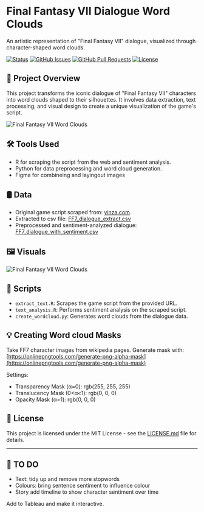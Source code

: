 # Final Fantasy VII Dialogue Word Clouds

An artistic representation of "Final Fantasy VII" dialogue, visualized through character-shaped word clouds.

[![Status](https://img.shields.io/badge/status-active-success.svg)]() [![GitHub Issues](https://img.shields.io/github/issues/user/ff7-script-analysis.svg)](https://github.com/user/ff7-script-analysis/issues) [![GitHub Pull Requests](https://img.shields.io/github/issues-pr/user/ff7-script-analysis.svg)](https://github.com/user/ff7-script-analysis/pulls) [![License](https://img.shields.io/badge/license-MIT-blue.svg)](/LICENSE)

## :rocket: Project Overview

This project transforms the iconic dialogue of "Final Fantasy VII" characters into word clouds shaped to their silhouettes. It involves data extraction, text processing, and visual design to create a unique visualization of the game's script.

![Final Fantasy VII Word Clouds](outputs/ff7_teaser_resize.png)


## :hammer_and_wrench: Tools Used

- R for scraping the script from the web and sentiment analysis.
- Python for data preprocessing and word cloud generation.
- Figma for combineing and layingout images


## :oil_drum: Data

- Original game script scraped from: [yinza.com](https://www.yinza.com/Fandom/Script.html).
- Extracted to csv file: [FF7_dialogue_extract.csv](data/FF7_dialogue_extract.csv)
- Preprocessed and sentiment-analyzed dialogue: [FF7_dialogue_with_sentiment.csv](data/FF7_dialogue_with_sentiment.csv)

## :framed_picture: Visuals

![Final Fantasy VII Word Clouds](outputs/ff7_teaser_resize.png)

## :scroll: Scripts

- `extract_text.R`: Scrapes the game script from the provided URL.
- `text_analysis.R`: Performs sentiment analysis on the scraped script.
- `create_wordcloud.py`: Generates word clouds from the dialogue data.

## :bulb: Creating Word cloud Masks

Take FF7 character images from wikipedia pages. Generate mask with: 
[https://onlinepngtools.com/generate-png-alpha-mask](https://onlinepngtools.com/generate-png-alpha-mask)

Settings:
- Transparency Mask (α=0): rgb(255, 255, 255)
- Translucency Mask (0<α<1): rgb(0, 0, 0)
- Opacity Mask (α=1): rgb(0, 0, 0)

## :memo: License

This project is licensed under the MIT License - see the [LICENSE.md](LICENSE) file for details.

---

## :memo: TO DO

- Text: tidy up and remove more stopwords
- Colours: bring sentence sentiment to influence colour
- Story add timeline to show character sentiment over time

Add to Tableau and make it interactive.

